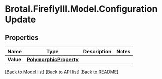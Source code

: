 # Brotal.FireflyIII.Model.ConfigurationUpdate

## Properties

Name | Type | Description | Notes
------------ | ------------- | ------------- | -------------
**Value** | [**PolymorphicProperty**](PolymorphicProperty.md) |  | 

[[Back to Model list]](../../README.md#documentation-for-models) [[Back to API list]](../../README.md#documentation-for-api-endpoints) [[Back to README]](../../README.md)


